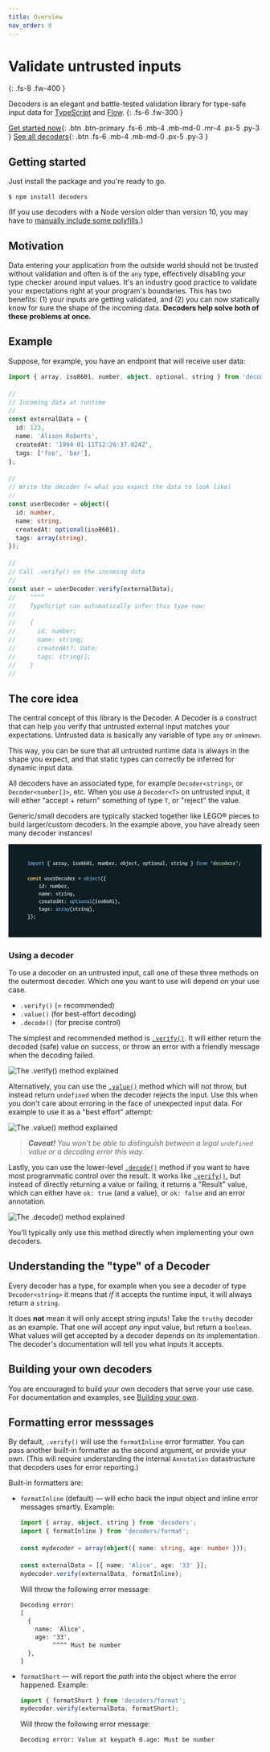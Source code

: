 ```yaml
---
title: Overview
nav_order: 0
---
```


<!-- prettier-ignore-start -->
# Validate untrusted inputs
{: .fs-8 .fw-400 }
<!-- prettier-ignore-end -->

<!-- prettier-ignore-start -->
Decoders is an elegant and battle-tested validation library for type-safe input data for
[TypeScript](https://www.typescriptlang.org/) and [Flow](https://flow.org/).
{: .fs-6 .fw-300 }
<!-- prettier-ignore-end -->

[Get started now](#getting-started){: .btn .btn-primary .fs-6 .mb-4 .mb-md-0 .mr-4 .px-5
.py-3 } [See all decoders](https://decoders.cc/api.html){: .btn .fs-6 .mb-4 .mb-md-0 .px-5
.py-3 }

## Getting started

Just install the package and you're ready to go.

    $ npm install decoders

(If you use decoders with a Node version older than version 10, you may have to
[manually include some polyfills](https://github.com/nvie/decoders/issues/884#issuecomment-1202054523).)

## Motivation

Data entering your application from the outside world should not be trusted without
validation and often is of the `any` type, effectively disabling your type checker around
input values. It's an industry good practice to validate your expectations right at your
program's boundaries. This has two benefits: (1) your inputs are getting validated, and
(2) you can now statically know for sure the shape of the incoming data. **Decoders help
solve both of these problems at once.**

## Example

Suppose, for example, you have an endpoint that will receive user data:

```typescript
import { array, iso8601, number, object, optional, string } from 'decoders';

//
// Incoming data at runtime
//
const externalData = {
  id: 123,
  name: 'Alison Roberts',
  createdAt: '1994-01-11T12:26:37.024Z',
  tags: ['foo', 'bar'],
};

//
// Write the decoder (= what you expect the data to look like)
//
const userDecoder = object({
  id: number,
  name: string,
  createdAt: optional(iso8601),
  tags: array(string),
});

//
// Call .verify() on the incoming data
//
const user = userDecoder.verify(externalData);
//    ^^^^
//    TypeScript can automatically infer this type now:
//
//    {
//      id: number;
//      name: string;
//      createdAt?: Date;
//      tags: string[];
//    }
//
```

## The core idea

The central concept of this library is the Decoder. A Decoder is a construct that can help
you verify that untrusted external input matches your expectations. Untrusted data is
basically any variable of type `any` or `unknown`.

This way, you can be sure that all untrusted runtime data is always in the shape you
expect, and that static types can correctly be inferred for dynamic input data.

All decoders have an associated type, for example `Decoder<string>`, or
`Decoder<number[]>`, etc. When you use a `Decoder<T>` on untrusted input, it will either
"accept + return" something of type `T`, or "reject" the value.

Generic/small decoders are typically stacked together like LEGO® pieces to build
larger/custom decoders. In the example above, you have already seen many decoder
instances!

![](./assets/decoder-composition.gif)

### Using a decoder

To use a decoder on an untrusted input, call one of these three methods on the outermost
decoder. Which one you want to use will depend on your use case.

- `.verify()` (= recommended)
- `.value()` (for best-effort decoding)
- `.decode()` (for precise control)

The simplest and recommended method is [`.verify()`](/Decoder.html#verify). It will either
return the decoded (safe) value on success, or throw an error with a friendly message when
the decoding failed.

<img alt="The .verify() method explained" src="./assets/schematic-verify.png" style="max-width: min(592px, 100%)" />

Alternatively, you can use the [`.value()`](/Decoder.html#value) method which will not
throw, but instead return `undefined` when the decoder rejects the input. Use this when
you don't care about erroring in the face of unexpected input data. For example to use it
as a "best effort" attempt:

<img alt="The .value() method explained" src="./assets/schematic-value.png" style="max-width: min(592px, 100%)" />

> _**Caveat!** You won't be able to distinguish between a legal `undefined` value or a
> decoding error this way._

Lastly, you can use the lower-level [`.decode()`](/Decoder.html#decode) method if you want
to have most programmatic control over the result. It works like
[`.verify()`](/Decoder.html#verify), but instead of directly returning a value or failing,
it returns a "Result" value, which can either have `ok: true` (and a value), or
`ok: false` and an error annotation.

<img alt="The .decode() method explained" src="./assets/schematic-decode.png" style="max-width: min(592px, 100%)" />

You'll typically only use this method directly when implementing your own decoders.

## Understanding the "type" of a Decoder

Every decoder has a type, for example when you see a decoder of type `Decoder<string>` it
means that _if_ it accepts the runtime input, it will always return a `string`.

It does **not** mean it will only accept string inputs! Take the `truthy` decoder as an
example. That one will accept _any_ input value, but return a `boolean`. What values will
get accepted by a decoder depends on its implementation. The decoder's documentation will
tell you what inputs it accepts.

## Building your own decoders

You are encouraged to build your own decoders that serve your use case. For documentation
and examples, see [Building your own](/building-your-own.md).

## Formatting error messsages

By default, `.verify()` will use the `formatInline` error formatter. You can pass another
built-in formatter as the second argument, or provide your own. (This will require
understanding the internal `Annotation` datastructure that decoders uses for error
reporting.)

Built-in formatters are:

- `formatInline` (default) — will echo back the input object and inline error messages
  smartly. Example:

  ```typescript
  import { array, object, string } from 'decoders';
  import { formatInline } from 'decoders/format';

  const mydecoder = array(object({ name: string, age: number }));

  const externalData = [{ name: 'Alice', age: '33' }];
  mydecoder.verify(externalData, formatInline);
  ```

  Will throw the following error message:

  ```text
  Decoding error:
  [
    {
      name: 'Alice',
      age: '33',
           ^^^^ Must be number
    },
  ]
  ```

- `formatShort` — will report the _path_ into the object where the error happened.
  Example:

  ```typescript
  import { formatShort } from 'decoders/format';
  mydecoder.verify(externalData, formatShort);
  ```

  Will throw the following error message:

  ```text
  Decoding error: Value at keypath 0.age: Must be number
  ```
